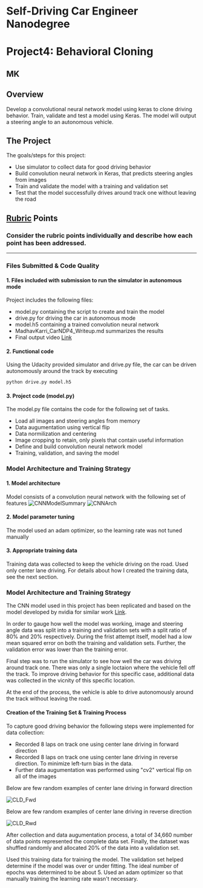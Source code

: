 # **Self-Driving Car Engineer Nanodegree**
# **Project4: Behavioral Cloning**

## MK

Overview
---
Develop a convolutional neural network model using keras to clone driving behavior. Train, validate and test a model using Keras. The model will output a steering angle to an autonomous vehicle.

The Project
---
The goals/steps for this project:
* Use simulator to collect data for good driving behavior
* Build convolution neural network in Keras, that predicts steering angles from images
* Train and validate the model with a training and validation set
* Test that the model successfully drives around track one without leaving the road


[//]: # (Image References)

[image1]: ./Writeup_IV/CNNModelSummary.png "CNNModelSummary"
[image2]: ./Writeup_IV/CNNArch.png "CNNArch"
[image3]: ./Writeup_IV/CLD_Fwd.png "CLD_Fwd"
[image4]: ./Writeup_IV/CLD_Rwd.png "CLD_Rwd"


## [Rubric](https://review.udacity.com/#!/rubrics/432/view) Points

### Consider the rubric points individually and describe how each point has been addressed.

---
### Files Submitted & Code Quality

#### 1. Files included with submission to run the simulator in autonomous mode

Project includes the following files:
* model.py containing the script to create and train the model
* drive.py for driving the car in autonomous mode
* model.h5 containing a trained convolution neural network 
* MadhavKarri_CarNDP4_Writeup.md summarizes the results
* Final output video [Link](./Writeup_IV/video.mp4)

#### 2. Functional code
Using the Udacity provided simulator and drive.py file, the car can be driven autonomously around the track by executing 
```sh
python drive.py model.h5
```

#### 3. Project code (model.py)

The model.py file contains the code for the following set of tasks.
* Load all images and steering angles from memory
* Data augumentation using vertical flip
* Data normilization and centering
* Image cropping to retain, only pixels that contain useful information
* Define and build convolution neural network model
* Training, validation, and saving the model

### Model Architecture and Training Strategy

#### 1. Model architecture 

Model consists of a convolution neural network with the following set of features 
![][image1]
![][image2]

#### 2. Model parameter tuning

The model used an adam optimizer, so the learning rate was not tuned manually

#### 3. Appropriate training data

Training data was collected to keep the vehicle driving on the road. Used only center lane driving. For details about how I created the training data, see the next section. 

### Model Architecture and Training Strategy

The CNN model used in this project has been replicated and based on the model developed by nvidia for similar work [Link](https://devblogs.nvidia.com/deep-learning-self-driving-cars/).

In order to gauge how well the model was working, image and steering angle data was split into a training and validation sets with a split ratio of 80% and 20% respectively. During the frist attempt itself, model had a low mean squared error on both the training and validation sets. Further, the validation error was lower than the training error. 

Final step was to run the simulator to see how well the car was driving around track one. There was only a single loctaion where the vehicle fell off the track. To improve driving behavior for this specific case, additional data was collected in the vicnity of this specific location.

At the end of the process, the vehicle is able to drive autonomously around the track without leaving the road.


#### Creation of the Training Set & Training Process

To capture good driving behavior the following steps were implemented for data collection:
* Recorded 8 laps on track one using center lane driving in forward direction
* Recorded 8 laps on track one using center lane driving in reverse direction. To minimize left-turn bias in the data.
* Further data augumentation was performed using "cv2" vertical flip on all of the images

Below are few random examples of center lane driving in forward direction

![][image3]


Below are few random examples of center lane driving in reverse direction

![][image4]

After collection and data augumentation process, a total of 34,660 number of data points represented the complete data set. Finally, the dataset was shuffled randomly and allocated 20% of the data into a validation set. 

Used this training data for training the model. The validation set helped determine if the model was over or under fitting. The ideal number of epochs was determined to be about 5. Used an adam optimizer so that manually training the learning rate wasn't necessary.

